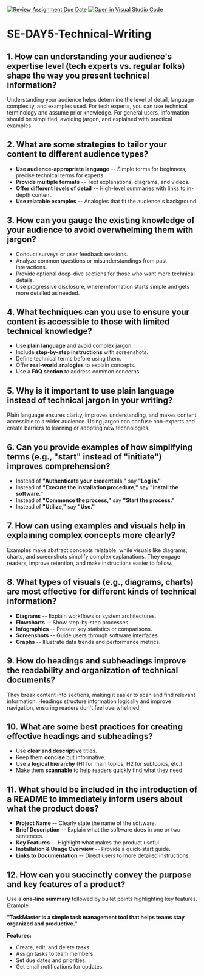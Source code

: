 [![Review Assignment Due Date](https://classroom.github.com/assets/deadline-readme-button-22041afd0340ce965d47ae6ef1cefeee28c7c493a6346c4f15d667ab976d596c.svg)](https://classroom.github.com/a/zsAR-pyY)
[![Open in Visual Studio Code](https://classroom.github.com/assets/open-in-vscode-2e0aaae1b6195c2367325f4f02e2d04e9abb55f0b24a779b69b11b9e10269abc.svg)](https://classroom.github.com/online_ide?assignment_repo_id=18567283&assignment_repo_type=AssignmentRepo)

SE-DAY5-Technical-Writing
=========================

1\. How can understanding your audience's expertise level (tech experts vs. regular folks) shape the way you present technical information?
-------------------------------------------------------------------------------------------------------------------------------------------

Understanding your audience helps determine the level of detail, language complexity, and examples used. For tech experts, you can use technical terminology and assume prior knowledge. For general users, information should be simplified, avoiding jargon, and explained with practical examples.

2\. What are some strategies to tailor your content to different audience types?
--------------------------------------------------------------------------------

-   **Use audience-appropriate language** -- Simple terms for beginners, precise technical terms for experts.
-   **Provide multiple formats** -- Text explanations, diagrams, and videos.
-   **Offer different levels of detail** -- High-level summaries with links to in-depth content.
-   **Use relatable examples** -- Analogies that fit the audience's background.

3\. How can you gauge the existing knowledge of your audience to avoid overwhelming them with jargon?
-----------------------------------------------------------------------------------------------------

-   Conduct surveys or user feedback sessions.
-   Analyze common questions or misunderstandings from past interactions.
-   Provide optional deep-dive sections for those who want more technical details.
-   Use progressive disclosure, where information starts simple and gets more detailed as needed.

4\. What techniques can you use to ensure your content is accessible to those with limited technical knowledge?
---------------------------------------------------------------------------------------------------------------

-   Use **plain language** and avoid complex jargon.
-   Include **step-by-step instructions** with screenshots.
-   Define technical terms before using them.
-   Offer **real-world analogies** to explain concepts.
-   Use a **FAQ section** to address common concerns.

5\. Why is it important to use plain language instead of technical jargon in your writing?
------------------------------------------------------------------------------------------

Plain language ensures clarity, improves understanding, and makes content accessible to a wider audience. Using jargon can confuse non-experts and create barriers to learning or adopting new technologies.

6\. Can you provide examples of how simplifying terms (e.g., "start" instead of "initiate") improves comprehension?
-------------------------------------------------------------------------------------------------------------------

-   Instead of **"Authenticate your credentials,"** say **"Log in."**
-   Instead of **"Execute the installation procedure,"** say **"Install the software."**
-   Instead of **"Commence the process,"** say **"Start the process."**
-   Instead of **"Utilize,"** say **"Use."**

7\. How can using examples and visuals help in explaining complex concepts more clearly?
----------------------------------------------------------------------------------------

Examples make abstract concepts relatable, while visuals like diagrams, charts, and screenshots simplify complex explanations. They engage readers, improve retention, and make instructions easier to follow.

8\. What types of visuals (e.g., diagrams, charts) are most effective for different kinds of technical information?
-------------------------------------------------------------------------------------------------------------------

-   **Diagrams** -- Explain workflows or system architectures.
-   **Flowcharts** -- Show step-by-step processes.
-   **Infographics** -- Present key statistics or comparisons.
-   **Screenshots** -- Guide users through software interfaces.
-   **Graphs** -- Illustrate data trends and performance metrics.

9\. How do headings and subheadings improve the readability and organization of technical documents?
----------------------------------------------------------------------------------------------------

They break content into sections, making it easier to scan and find relevant information. Headings structure information logically and improve navigation, ensuring readers don't feel overwhelmed.

10\. What are some best practices for creating effective headings and subheadings?
----------------------------------------------------------------------------------

-   Use **clear and descriptive** titles.
-   Keep them **concise** but informative.
-   Use a **logical hierarchy** (H1 for main topics, H2 for subtopics, etc.).
-   Make them **scannable** to help readers quickly find what they need.

11\. What should be included in the introduction of a README to immediately inform users about what the product does?
---------------------------------------------------------------------------------------------------------------------

-   **Project Name** -- Clearly state the name of the software.
-   **Brief Description** -- Explain what the software does in one or two sentences.
-   **Key Features** -- Highlight what makes the product useful.
-   **Installation & Usage Overview** -- Provide a quick-start guide.
-   **Links to Documentation** -- Direct users to more detailed instructions.

12\. How can you succinctly convey the purpose and key features of a product?
-----------------------------------------------------------------------------

Use a **one-line summary** followed by bullet points highlighting key features. Example:

**"TaskMaster is a simple task management tool that helps teams stay organized and productive."**

**Features:**

-   Create, edit, and delete tasks.
-   Assign tasks to team members.
-   Set due dates and priorities.
-   Get email notifications for updates.
